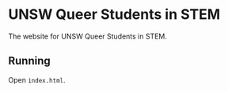 # UNSW Queer Students in STEM

The website for UNSW Queer Students in STEM.

## Running

Open `index.html`.
